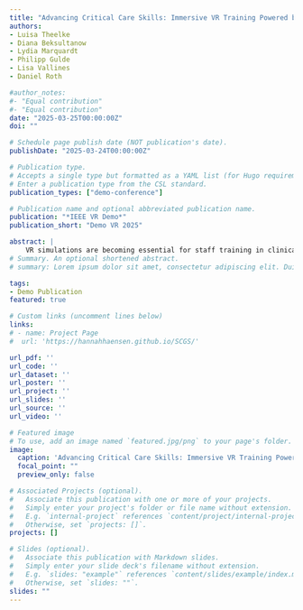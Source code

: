 ```yaml
---
title: "Advancing Critical Care Skills: Immersive VR Training Powered by Real-World Patient Data"
authors:
- Luisa Theelke
- Diana Beksultanow
- Lydia Marquardt
- Philipp Gulde
- Lisa Vallines
- Daniel Roth

#author_notes:
#- "Equal contribution"
#- "Equal contribution"
date: "2025-03-25T00:00:00Z"
doi: ""

# Schedule page publish date (NOT publication's date).
publishDate: "2025-03-24T00:00:00Z"

# Publication type.
# Accepts a single type but formatted as a YAML list (for Hugo requirements).
# Enter a publication type from the CSL standard.
publication_types: ["demo-conference"]

# Publication name and optional abbreviated publication name.
publication: "*IEEE VR Demo*"
publication_short: "Demo VR 2025"

abstract: | 
    VR simulations are becoming essential for staff training in clinical care, specifically in environments that cannot be trained well during regular operation, such as critical care. This paper presents a novel system that aims at further closing the gap between simulation and reality by integrating real patient data into immersive training scenarios in the context of acute care. Focused on sepsis recognition, the VR simulation introduces trainees to clinical routines and to make informed decisions while observing the evolving patient conditions. By engaging with dynamic disease progression, it fosters understanding of critical conditions in a time-sensitive context. Preliminary feedback from a pilot assessment with nursing professionals highlighted its value for trainees and potential to enhance preparedness and decision-making skills in real-world scenarios.
# Summary. An optional shortened abstract.
# summary: Lorem ipsum dolor sit amet, consectetur adipiscing elit. Duis posuere tellus ac convallis placerat. Proin tincidunt magna sed ex sollicitudin condimentum.

tags:
- Demo Publication
featured: true

# Custom links (uncomment lines below)
links:
# - name: Project Page
#  url: 'https://hannahhaensen.github.io/SCGS/'

url_pdf: ''
url_code: ''
url_dataset: ''
url_poster: ''
url_project: ''
url_slides: ''
url_source: ''
url_video: ''

# Featured image
# To use, add an image named `featured.jpg/png` to your page's folder. 
image:
  caption: 'Advancing Critical Care Skills: Immersive VR Training Powered by Real-World Patient Data'
  focal_point: ""
  preview_only: false

# Associated Projects (optional).
#   Associate this publication with one or more of your projects.
#   Simply enter your project's folder or file name without extension.
#   E.g. `internal-project` references `content/project/internal-project/index.md`.
#   Otherwise, set `projects: []`.
projects: []

# Slides (optional).
#   Associate this publication with Markdown slides.
#   Simply enter your slide deck's filename without extension.
#   E.g. `slides: "example"` references `content/slides/example/index.md`.
#   Otherwise, set `slides: ""`.
slides: ""
---
```



<br>



